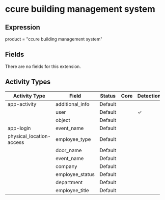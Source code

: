 ccure building management system
================================

Expression
----------

product = "ccure building management system"

Fields
------

There are no fields for this extension.

Activity Types
--------------

| Activity Type            | Field           | Status  | Core | Detection | Informational |
| ------------------------ | --------------- | ------- | ---- | --------- | ------------- |
| app-activity             | additional_info | Default |      |           | &#10003;      |
|                          | user            | Default |      | &#10003;  |               |
|                          | object          | Default |      |           | &#10003;      |
| app-login                | event_name      | Default |      |           | &#10003;      |
| physical_location-access | employee_type   | Default |      |           | &#10003;      |
|                          | door_name       | Default |      |           | &#10003;      |
|                          | event_name      | Default |      |           | &#10003;      |
|                          | company         | Default |      |           | &#10003;      |
|                          | employee_status | Default |      |           | &#10003;      |
|                          | department      | Default |      |           | &#10003;      |
|                          | employee_title  | Default |      |           | &#10003;      |

